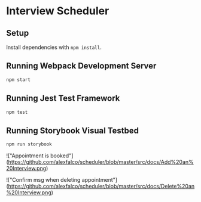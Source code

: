 # Interview Scheduler

## Setup

Install dependencies with `npm install`.

## Running Webpack Development Server

```sh
npm start
```

## Running Jest Test Framework

```sh
npm test
```

## Running Storybook Visual Testbed

```sh
npm run storybook
```



!["Appointment is booked"] (https://github.com/alexfalco/scheduler/blob/master/src/docs/Add%20an%20Interview.png)

!["Confirm msg when deleting appointment"] (https://github.com/alexfalco/scheduler/blob/master/src/docs/Delete%20an%20Interview.png)
